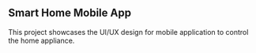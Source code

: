 ## Smart Home Mobile App
This project showcases the UI/UX design for mobile application to control the home appliance.
